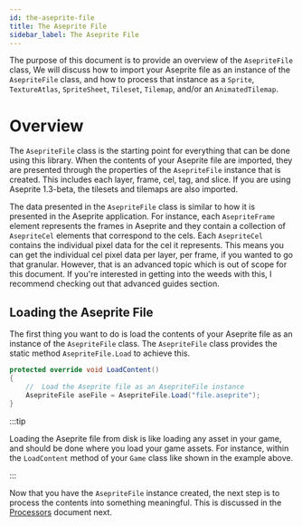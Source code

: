 ```yaml
---
id: the-aseprite-file
title: The Aseprite File
sidebar_label: The Aseprite File
---
```


The purpose of this document is to provide an overview of the `AsepriteFile` class, We will discuss how to import your Aseprite file as an instance of the `AsepriteFile` class, and how to process that instance as a `Sprite`, `TextureAtlas`, `SpriteSheet`, `Tileset`, `Tilemap`, and/or an `AnimatedTilemap`.

# Overview

The `AsepriteFile` class is the starting point for everything that can be done using this library. When the contents of your Aseprite file are imported, they are presented through the properties of the `AsepriteFile` instance that is created. This includes each layer, frame, cel, tag, and slice. If you are using Aseprite 1.3-beta, the tilesets and tilemaps are also imported.

The data presented in the `AsepriteFile` class is similar to how it is presented in the Aseprite application. For instance, each `AsepriteFrame` element represents the frames in Aseprite and they contain a collection of `AsepriteCel` elements that correspond to the cels. Each `AsepriteCel` contains the individual pixel data for the cel it represents. This means you can get the individual cel pixel data per layer, per frame, if you wanted to go that granular. However, that is an advanced topic which is out of scope for this document. If you're interested in getting into the weeds with this, I recommend checking out that advanced guides section.

## Loading the Aseprite File

The first thing you want to do is load the contents of your Aseprite file as an instance of the `AsepriteFile` class. The `AsepriteFile` class provides the static method `AsepriteFile.Load` to achieve this.

```cs
protected override void LoadContent()
{
    //  Load the Aseprite file as an AsepriteFile instance
    AsepriteFile aseFile = AsepriteFile.Load("file.aseprite");
}
```

:::tip

Loading the Aseprite file from disk is like loading any asset in your game, and should be done where you load your game assets. For instance, within the `LoadContent` method of your `Game` class like shown in the example above.

:::

Now that you have the `AsepriteFile` instance created, the next step is to process the contents into something meaningful. This is discussed in the [Processors](processors) document next.
